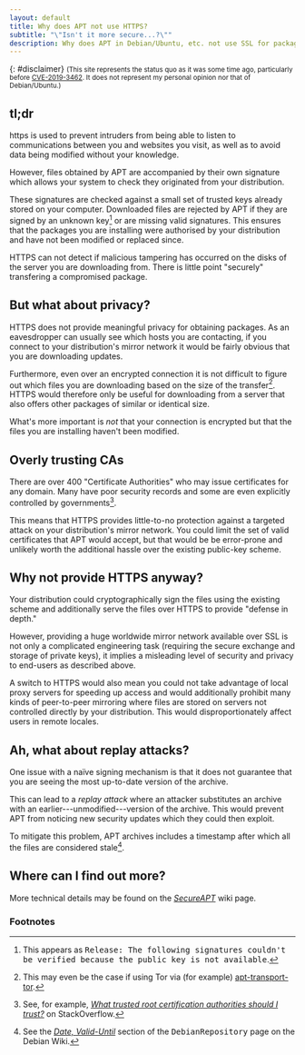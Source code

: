 ```yaml
---
layout: default
title: Why does APT not use HTTPS?
subtitle: "\"Isn't it more secure...?\""
description: Why does APT in Debian/Ubuntu, etc. not use SSL for package downloads?
---
```

{: #disclaimer}
<small>
(This site represents the status quo as it was some time ago,
particularly before [CVE-2019-3462](https://lists.debian.org/debian-security-announce/2019/msg00010.html). It does not represent my personal opinion nor that of Debian/Ubuntu.)
</small>

## tl;dr

https is used to prevent intruders from being able to listen to
communications between you and websites you visit, as well as to avoid
data being modified without your knowledge.

However, files obtained by APT are accompanied by their own signature
which allows your system to check they originated from your
distribution.

These signatures are checked against a small set of trusted keys
already stored on your computer. Downloaded files are rejected by APT
if they are signed by an unknown key[^apt-unknown-key] or are missing
valid signatures. This ensures that the packages you are installing
were authorised by your distribution and have not been modified or
replaced since.

HTTPS can not detect if malicious tampering has occurred on the disks
of the server you are downloading from. There is little point
"securely" transfering a compromised package.

## But what about privacy?

HTTPS does not provide meaningful privacy for obtaining packages.  As
an eavesdropper can usually see which hosts you are contacting, if you
connect to your distribution's mirror network it would be fairly
obvious that you are downloading updates.

Furthermore, even over an encrypted connection it is not difficult to
figure out which files you are downloading based on the size of the
transfer[^tor]. HTTPS would therefore only be useful for downloading
from a server that also offers other packages of similar or identical
size.

What's more important is _not_ that your connection is
encrypted but that the files you are installing haven't been modified.

## Overly trusting CAs

There are over 400 "Certificate Authorities" who may issue
certificates for any domain. Many have poor security records and some
are even explicitly controlled by governments[^ca].

This means that HTTPS provides little-to-no protection against a
targeted attack on your distribution's mirror network. You could limit
the set of valid certificates that APT would accept, but that would be
be error-prone and unlikely worth the additional hassle over the
existing public-key scheme.

## Why not provide HTTPS anyway?

Your distribution could cryptographically sign the files using the
existing scheme and additionally serve the files over HTTPS to
provide "defense in depth."

However, providing a huge worldwide mirror network available over
SSL is not only a complicated engineering task (requiring the
secure exchange and storage of private keys), it implies a
misleading level of security and privacy to end-users as described
above.

A switch to HTTPS would also mean you could not take advantage of
local proxy servers for speeding up access and would additionally
prohibit many kinds of peer-to-peer mirroring where files are
stored on servers not controlled directly by your distribution.
This would disproportionately affect users in remote locales.

## Ah, what about replay attacks?

One issue with a naïve signing mechanism is that it does not guarantee
that you are seeing the most up-to-date version of the archive.

This can lead to a _replay attack_ where an attacker substitutes an
archive with an earlier---unmodified---version of the archive. This
would prevent APT from noticing new security updates which they could
then exploit.

To mitigate this problem, APT archives includes a timestamp after
which all the files are considered stale[^valid-until].

## Where can I find out more?

More technical details may be found on the
_[SecureAPT](https://wiki.debian.org/SecureApt)_ wiki page.

### Footnotes

[^apt-unknown-key]: This appears as <tt>Release: The following
    signatures couldn't be verified because the public key is not
    available</tt>.

[^tor]: This may even be the case if using Tor via (for example)
    [apt-transport-tor](https://retout.co.uk/blog/2014/07/21/apt-transport-tor).

[^ca]: See, for example, _[What trusted root certification authorities
    should I trust?](https://security.stackexchange.com/questions/53117/what-trusted-root-certification-authorities-should-i-trust)_
    on StackOverflow.

[^valid-until]: See the _[Date,
    Valid-Until](https://wiki.debian.org/DebianRepository/Format#Date.2C_Valid-Until)_
    section of the <tt>DebianRepository</tt> page on the Debian Wiki.
